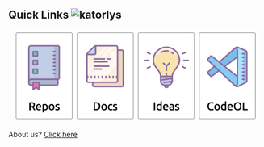 ## Quick Links <img src="https://visitor-badge.laobi.icu/badge?page_id=katorlys..github" alt="katorlys" />
<p align="center"><a target="_blank" href="https://github.com/orgs/katorlys/repositories"><img width="24%" src="Media/Repos.png"></img></a><a target="_blank" href="https://katorly.gitbook.io"><img width="24%" src="Media/Docs.png"></img></a><a target="_blank" href="https://gist.github.com/katorly"><img width="24%" src="Media/Ideas.png"></img></a><a target="_blank" href="https://gitpod.io/workspaces"><img width="24%" src="Media/CodeOL.png"></img></a></p>
About us? <a target="_blank" href="https://katorly.gitee.io/lab">Click here</a>